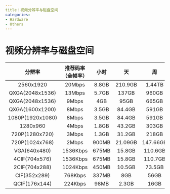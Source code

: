 ```yaml
---
title：视频分辨率与磁盘空间
categories:
- Hardware
- Others
---
```

# 视频分辨率与磁盘空间

分辨率|推荐码率（全帧率）|小时 |天 |周| 月 | 半年
:---:|:---:|:---:|:---:|:---:|:---:|:---:
2560x1920|	20Mbps|	8.8GB|	210.9GB|	1.44TB|	6.18TB|	37.8TB
QXGA(2048x1536)	|13Mbps	|5.7GB|137GB|	960GB|	4TB	|24TB
QXGA(2048x1536)|	9Mbps|	4GB|	95GB|	665GB|	2.78TB|	16.68TB
QXGA(1600x1200)	|8Mbps|	3.5GB|	84.4GB|	591GB|	2.47TB|	14.82TB
1080P(1920x1080)|	8Mbps|	3.5GB|	84.4GB|	591GB|	2.47TB|	14.82TB
1280x960|	4Mbps|	1.8GB|	43.2GB|	303GB|	1.21TB|	7.26TB
720P(1280x720)|	3Mbps|	1.3GB|	31.2GB|	218GB|	874GB|	5.30TB
720P(1024x768)|	2Mbps	|900MB	|21.09GB	|147.66GB|	632.8GB|	3.7TB
VGA(640x480)|	1536Kbps|	675MB|	15.8GB|	110.6GB	|474GB|	2.78TB
4CIF(704x576)|	1536Kbps|	675MB|	15.8GB|	110.7GB|	474GB|	2.78TB
2CIF(704x288)|	1024Kbps|	450MB|	10.5GB|	73.5GB|	315GB|	1.85TB
CIF(352x289)|	768Kbps|	337MB|	8GB|56GB|	245GB|	1.41TB
QCIF(176x144)|	224Kbps|	98MB|	2.3GB|	16GB|	70GB|	420GB
